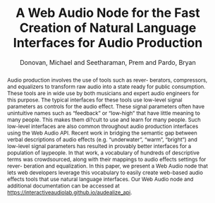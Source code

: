 --- 
  title: "A Web Audio Node for the Fast Creation of Natural Language Interfaces for Audio Production" 
  abstract: "Audio production involves the use of tools such as rever- berators, compressors, and equalizers to transform raw audio into a state ready for public consumption. These tools are in wide use by both musicians and expert audio engineers for this purpose. The typical interfaces for these tools use low-level signal parameters as controls for the audio effect. These signal parameters often have unintuitive names such as “feedback” or “low-high” that have little meaning to many people. This makes them di?cult to use and learn for many people. Such low-level interfaces are also common throughout audio production interfaces using the Web Audio API. Recent work in bridging the semantic gap between verbal descriptions of audio effects (e.g. “underwater”, “warm”, “bright”) and low-level signal parameters has resulted in provably better interfaces for a population of laypeople. In that work, a vocabulary of hundreds of descriptive terms was crowdsourced, along with their mappings to audio effects settings for rever- beration and equalization. In this paper, we present a Web Audio node that lets web developers leverage this vocabulary to easily create web-based audio effects tools that use natural language interfaces. Our Web Audio node and additional documentation can be accessed at https://interactiveaudiolab.github.io/audealize_api." 
  address: "London" 
  author: "Donovan, Michael and Seetharaman, Prem and Pardo, Bryan" 
  booktitle: "Proceedings of the International Web Audio Conference" 
  editor: "Donovan, Michael and Seetharaman, Prem and Pardo, Bryan" 
  month: "Proceedings of the International Web Audio Conference"
  pages: "" 
  publisher: "Queen Mary University of London" 
  series: "WAC '17"
  type: "Poster"  
  year: "2017" 
  id: "2017_EA_12" 
  tags: year2017 
---